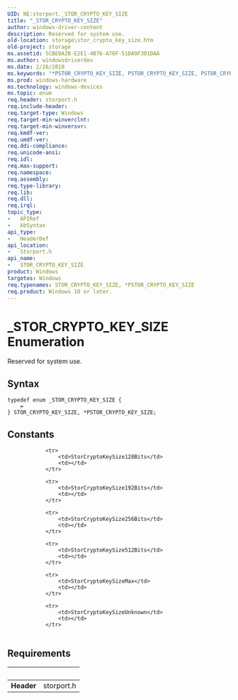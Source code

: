```yaml
---
UID: NE:storport._STOR_CRYPTO_KEY_SIZE
title: "_STOR_CRYPTO_KEY_SIZE"
author: windows-driver-content
description: Reserved for system use.
old-location: storage\stor_crypto_key_size.htm
old-project: storage
ms.assetid: 5CBE8A2B-E2E1-4B76-A76F-51DA9F301DAA
ms.author: windowsdriverdev
ms.date: 2/26/2018
ms.keywords: "*PSTOR_CRYPTO_KEY_SIZE, PSTOR_CRYPTO_KEY_SIZE, PSTOR_CRYPTO_KEY_SIZE enumeration pointer [Storage Devices], STOR_CRYPTO_KEY_SIZE, STOR_CRYPTO_KEY_SIZE enumeration [Storage Devices], _STOR_CRYPTO_KEY_SIZE, storage.stor_crypto_key_size, storport/, storport/PSTOR_CRYPTO_KEY_SIZE, storport/STOR_CRYPTO_KEY_SIZE"
ms.prod: windows-hardware
ms.technology: windows-devices
ms.topic: enum
req.header: storport.h
req.include-header: 
req.target-type: Windows
req.target-min-winverclnt: 
req.target-min-winversvr: 
req.kmdf-ver: 
req.umdf-ver: 
req.ddi-compliance: 
req.unicode-ansi: 
req.idl: 
req.max-support: 
req.namespace: 
req.assembly: 
req.type-library: 
req.lib: 
req.dll: 
req.irql: 
topic_type:
-	APIRef
-	kbSyntax
api_type:
-	HeaderDef
api_location:
-	Storport.h
api_name:
-	STOR_CRYPTO_KEY_SIZE
product: Windows
targetos: Windows
req.typenames: STOR_CRYPTO_KEY_SIZE, *PSTOR_CRYPTO_KEY_SIZE
req.product: Windows 10 or later.
---
```


# _STOR_CRYPTO_KEY_SIZE Enumeration
Reserved for system use.

## Syntax
````
typedef enum _STOR_CRYPTO_KEY_SIZE { 
    = 
} STOR_CRYPTO_KEY_SIZE, *PSTOR_CRYPTO_KEY_SIZE;
````

## Constants

<table>
            
                <tr>
                    <td>StorCryptoKeySize128Bits</td>
                    <td></td>
                </tr>
            
                <tr>
                    <td>StorCryptoKeySize192Bits</td>
                    <td></td>
                </tr>
            
                <tr>
                    <td>StorCryptoKeySize256Bits</td>
                    <td></td>
                </tr>
            
                <tr>
                    <td>StorCryptoKeySize512Bits</td>
                    <td></td>
                </tr>
            
                <tr>
                    <td>StorCryptoKeySizeMax</td>
                    <td></td>
                </tr>
            
                <tr>
                    <td>StorCryptoKeySizeUnknown</td>
                    <td></td>
                </tr>
</table>


## Requirements
| &nbsp; | &nbsp; |
| ---- |:---- |
| **Header** | storport.h |